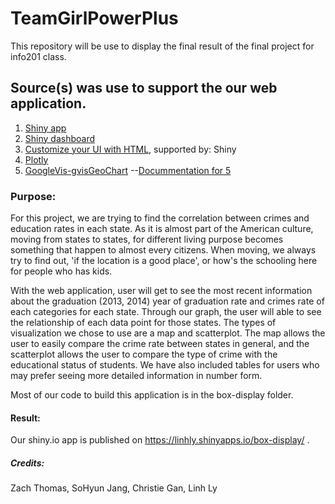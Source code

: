 # TeamGirlPowerPlus
This repository will be use to display the final result of the final project for info201 class.

## Source(s) was use to support the our web application.

1. [Shiny app]("shinyapps.io")
2. [Shiny dashboard]("https://rstudio.github.io/shinydashboard/get_started.html")
3. [Customize your UI with HTML]("https://shiny.rstudio.com/articles/html-tags.html"), supported by: Shiny
4. [Plotly]("https://plot.ly/r/line-and-scatter/")
5. [GoogleVis-gvisGeoChart]("https://cran.r-project.org/web/packages/googleVis/vignettes/googleVis_examples.html")
--[Docummentation for 5]("https://www.rdocumentation.org/packages/googleVis/versions/0.6.0/topics/gvisGeoChart")

### Purpose:
For this project, we are trying to find the correlation between crimes and education rates in each state. As it is almost part of the American culture, moving from states to states, for different living purpose becomes something that happen to almost every citizens. When moving, we always try to find out, 'if the location is a good place', or how's the schooling here for people who has kids.  

With the web application, user will get to see the most recent information about the graduation (2013, 2014) year of graduation rate and crimes rate of each categories for each state. Through our graph, the user will able to see the relationship of each data point for those states. The types of visualization we chose to use are a map and scatterplot. The map allows the user to easily compare the crime rate between states in general, and the scatterplot allows the user to compare the type of crime with the educational status of students. We have also included tables for users who may prefer seeing more detailed information in number form.

Most of our code to build this application is in the box-display folder.

#### Result: 
Our shiny.io app is published on https://linhly.shinyapps.io/box-display/ .

##### Credits: 
Zach Thomas, SoHyun Jang, Christie Gan, Linh Ly
